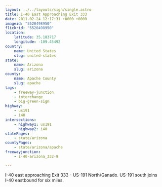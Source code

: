 ```yaml
---
layout: ../../layouts/sign/single.astro
title: I-40 East Approaching Exit 333
date: 2011-02-24 12:17:31 +0000 +0000
imageid: "5520498950"
flickrid: "5520498950"
location:
    latitude: 35.183717
    longitude: -109.45492
country:
    name: United States
    slug: united-states
state:
    name: Arizona
    slug: arizona
county:
    name: Apache County
    slug: apache
tags:
    - freeway-junction
    - interchange
    - big-green-sign
highway:
    - us191
    - i40
intersections:
    - highway1: us191
      highway2: i40
statePages:
    - state/arizona
countyPages:
    - state/arizona/apache
freewayjunction:
    - i-40-arizona_332-9

---
```

I-40 east approaching Exit 333 - US-191 North/Ganado.  US-191 south joins I-40 eastbound for six miles.